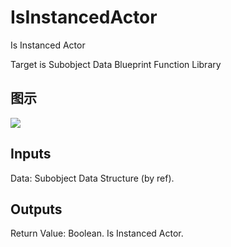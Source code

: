 # IsInstancedActor

Is Instanced Actor

Target is Subobject Data Blueprint Function Library

## 图示

![]($-20221218-21053039.png)

## Inputs

Data: Subobject Data Structure (by ref).  

## Outputs

Return Value: Boolean. Is Instanced Actor.

